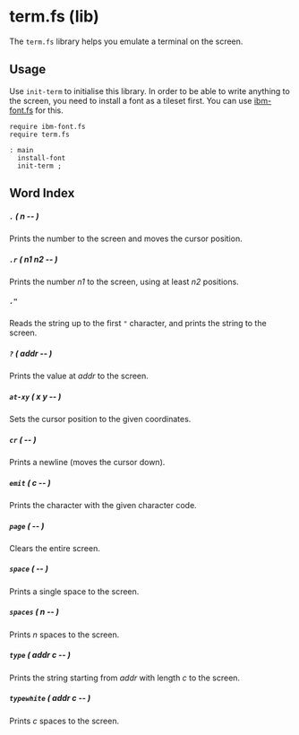 # term.fs (lib)

The `term.fs` library helps you emulate a terminal on the screen.

## Usage

Use `init-term` to initialise this library. In order to be able to write
anything to the screen, you need to install a font as a tileset first. You
can use [ibm-font.fs](./ibm-font.md) for this.

```forth
require ibm-font.fs
require term.fs

: main
  install-font
  init-term ;
```

## Word Index

##### `.` _( n -- )_

Prints the number to the screen and moves the cursor position.

##### `.r` _( n1 n2 -- )_

Prints the number _n1_ to the screen, using at least _n2_ positions.

##### `."`

Reads the string up to the first `"` character, and prints the string to the
screen.

##### `?` _( addr -- )_

Prints the value at _addr_ to the screen.

##### `at-xy` _( x y -- )_

Sets the cursor position to the given coordinates.

##### `cr` _( -- )_

Prints a newline (moves the cursor down).

##### `emit` _( c -- )_

Prints the character with the given character code.

##### `page` _( -- )_

Clears the entire screen.

##### `space` _( -- )_

Prints a single space to the screen.

##### `spaces` _( n -- )_

Prints _n_ spaces to the screen.

##### `type` _( addr c -- )_

Prints the string starting from _addr_ with length _c_ to the screen.

##### `typewhite` _( addr c -- )_

Prints _c_ spaces to the screen.
